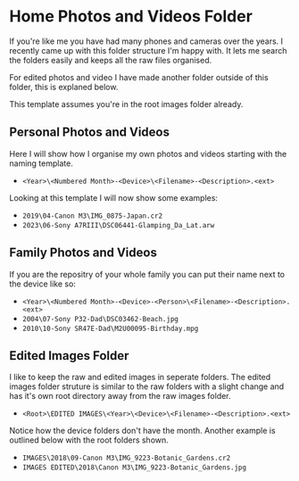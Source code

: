 # Home Photos and Videos Folder
If you're like me you have had many phones and cameras over the years. I recently came up with this folder structure I'm happy with. It lets me search the folders easily and keeps all the raw files organised. 

For edited photos and video I have made another folder outside of this folder, this is explaned below.

This template assumes you're in the root images folder already.
## Personal Photos and Videos
Here I will show how I organise my own photos and videos starting with the naming template.
* `<Year>\<Numbered Month>-<Device>\<Filename>-<Description>.<ext>`

Looking at this template I will now show some examples:

* `2019\04-Canon M3\IMG_0875-Japan.cr2`
* `2023\06-Sony A7RIII\DSC06441-Glamping_Da_Lat.arw`
## Family Photos and Videos
If you are the repositry of your whole family you can put their name next to the device like so:
* `<Year>\<Numbered Month>-<Device>-<Person>\<Filename>-<Description>.<ext>`
* `2004\07-Sony P32-Dad\DSC03462-Beach.jpg`
* `2010\10-Sony SR47E-Dad\M2U00095-Birthday.mpg`
## Edited Images Folder
I like to keep the raw and edited images in seperate folders. The edited images folder struture is similar to the raw folders with a slight change and has it's own root directory away from the raw images folder.

* `<Root>\EDITED IMAGES\<Year>\<Device>\<Filename>-<Description>.<ext>`

Notice how the device folders don't have the month. Another example is outlined below with the root folders shown.

* `IMAGES\2018\09-Canon M3\IMG_9223-Botanic_Gardens.cr2`
* `IMAGES EDITED\2018\Canon M3\IMG_9223-Botanic_Gardens.jpg`
